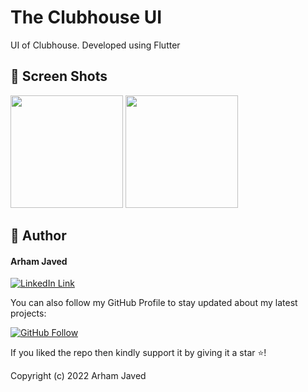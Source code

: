 # The Clubhouse UI

UI of Clubhouse. Developed using Flutter

## 📱 Screen Shots

<img src="https://user-images.githubusercontent.com/101502781/159453853-429aadb1-ca4b-47df-af16-8764969587bd.jpeg" width=180> <img src="https://user-images.githubusercontent.com/101502781/159453860-04352f43-9aec-4510-ada1-33229a3e3fa7.jpeg" width=180>

## 🧑 Author

#### Arham Javed
[![LinkedIn Link](https://www.linkedin.com/in/arham-javed-9b4107216/=Connect
)](https://www.linkedin.com/in/arham-javed-9b4107216/)

You can also follow my GitHub Profile to stay updated about my latest projects:

[![GitHub Follow](https://img.shields.io/badge/Connect-Hamza-blue.svg?logo=Github&longCache=true&style=social&label=Follow)](https://github.com/Arham07)

If you liked the repo then kindly support it by giving it a star ⭐!

Copyright (c) 2022 Arham Javed
